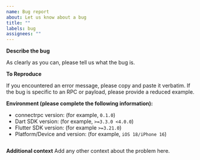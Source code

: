 ```yaml
---
name: Bug report
about: Let us know about a bug
title: ""
labels: bug
assignees: ""
---
```


**Describe the bug**

As clearly as you can, please tell us what the bug is.

**To Reproduce**

If you encountered an error message, please copy and paste it verbatim.
If the bug is specific to an RPC or payload, please provide a reduced
example.

**Environment (please complete the following information):**

- connectrpc version: (for example, `0.1.0`)
- Dart SDK version: (for example, `>=3.3.0 <4.0.0`)
- Flutter SDK version: (for example `>=3.21.0`)
- Platform/Device and version: (for example, `iOS 18/iPhone 16`)

```dart

```

**Additional context**
Add any other context about the problem here.
